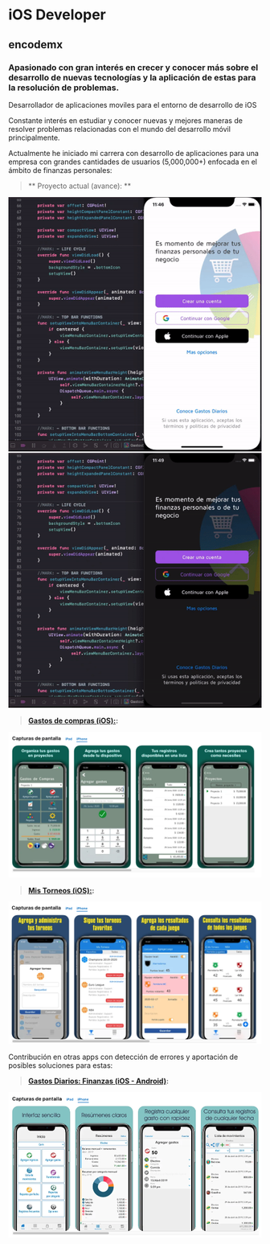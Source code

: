# iOS Developer
## encodemx

### Apasionado con gran interés en crecer y conocer más sobre el desarrollo de nuevas tecnologías y la aplicación de estas para la resolución de problemas.

Desarrollador de aplicaciones moviles para el entorno de desarrollo de iOS

Constante interés en estudiar y conocer nuevas y mejores maneras de resolver problemas relacionadas con el mundo del desarrollo móvil principalmente.

Actualmente he iniciado mi carrera con desarrollo de aplicaciones para una empresa con grandes cantidades de usuarios (5,000,000+) enfocada en el ámbito de finanzas personales:

> ** Proyecto actual (avance): **

![GDLight](images/GDLightLogin.gif)   ![GDLight](images/GDDarkLogin.gif)

> **[Gastos de compras (iOS):](https://apps.apple.com/py/app/shopping-expenses-finance/id1516523197#?platform=iphone):**

![GDLight](images/ShoppingExpensesIOS.png) 

>**[Mis Torneos (iOS):](https://apps.apple.com/py/app/mis-torneos/id1494591846#?platform=iphone):**

![GDLight](images/MisTorneosIOS.png) 


Contribución en otras apps con detección de errores y aportación de posibles soluciones para estas:

> **[Gastos Diarios: Finanzas (iOS - Android)](https://apps.apple.com/py/app/gastos-diarios-finanzas/id1414523287#?platform=iphone):**

![GDLight](images/GDFinanzasIOS.png) 